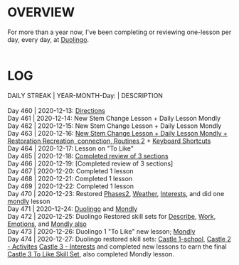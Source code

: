 # OVERVIEW 
For more than a year now, I've been completing or reviewing one-lesson per day, every day, at [Duolingo](https://www.duolingo.com/profile/EO4wellnes).<br> 
<br>
# LOG
DAILY STREAK | YEAR-MONTH-Day: | DESCRIPTION <br>
<br>
Day 460 | 2020-12-13: [Directions](https://github.com/EO4wellness/T-I-L/blob/main/DUOlingo/espanol/directions.md)<br>
Day 461 | 2020-12-14: New Stem Change Lesson + Daily Lesson Mondly <br>
Day 462 | 2020-12-15: New Stem Change Lesson + Daily Lesson Mondly <br>
Day 463 | 2020-12-16: [New Stem Change Lesson + Daily Lesson Mondly + Restoration Recreation, connection, Routines 2](https://github.com/EO4wellness/T-I-L/blob/main/polyglot/espa%C3%B1ol/study-sessions/2020-12-16.md) + [Keyboard Shortcuts](https://github.com/EO4wellness/T-I-L/blob/main/polyglot/espa%C3%B1ol/keyboard-shortcuts.md) <br>
Day 464 | 2020-12-17: Lesson on "To Like" <br>
Day 465 | 2020-12-18: [Completed review of 3 sections](https://github.com/EO4wellness/T-I-L/blob/main/polyglot/espa%C3%B1ol/study-sessions/2020-12-18.md)<br>
Day 466 | 2020-12-19: [Completed review of 3 sections]<br>
Day 467 | 2020-12-20: Completed 1 lesson<br>
Day 468 | 2020-12-21: Completed 1 lesson<br>
Day 469 | 2020-12-22: Completed 1 lesson<br>
Day 470 | 2020-12-23: Restored [Phases2](https://github.com/EO4wellness/T-I-L/blob/main/polyglot/espa%C3%B1ol/Castle-2/Phrases2.md), [Weather](https://github.com/EO4wellness/T-I-L/blob/main/polyglot/espa%C3%B1ol/Castle-3/Weather.md), [Interests](https://github.com/EO4wellness/T-I-L/blob/main/polyglot/espa%C3%B1ol/Castle-3/Interests2.md), and did one [mondly](https://github.com/EO4wellness/T-I-L/blob/main/polyglot/espa%C3%B1ol/study-sessions/2020-12-23-terms.md) lesson<br>
Day 471 | 2020-12-24: [Duolingo](https://github.com/EO4wellness/T-I-L/blob/main/polyglot/espa%C3%B1ol/Castle-3/To-Like.md#2020-12-24-study-session) and [Mondly](https://github.com/EO4wellness/T-I-L/new/main/polyglot/espa%C3%B1ol/study-sessions)<br>
Day 472 | 2020-12-25: Duolingo Restored skill sets for [Describe](https://github.com/EO4wellness/T-I-L/blob/main/polyglot/espa%C3%B1ol/Castle-2/Describe.md), [Work](https://github.com/EO4wellness/T-I-L/blob/main/polyglot/espa%C3%B1ol/Castle-2/Work.md), [Emotions](https://github.com/EO4wellness/T-I-L/blob/main/polyglot/espa%C3%B1ol/Castle-2/Emotions.md), and [Mondly also](https://github.com/EO4wellness/T-I-L/blob/main/polyglot/espa%C3%B1ol/study-sessions/2020-12-25.md)<br>
Day 473 | 2020-12-26: Duolingo 1 "To Like" new lesson; [Mondly](https://github.com/EO4wellness/T-I-L/blob/main/polyglot/espa%C3%B1ol/study-sessions/2020-12-26-study-session.md)<br>
Day 474 | 2020-12-27: Duolingo restored skill sets: [Castle 1-school](https://github.com/EO4wellness/T-I-L/blob/main/polyglot/espa%C3%B1ol/Castle-1/School.md), [Castle 2 - Activites](https://github.com/EO4wellness/T-I-L/blob/main/polyglot/espa%C3%B1ol/Castle-2/Activities.md) [Castle 3 - Interests](https://github.com/EO4wellness/T-I-L/blob/main/polyglot/espa%C3%B1ol/Castle-3/Interests.md) and completed new lessons to earn the final [Castle 3 To Like Skill Set](https://github.com/EO4wellness/T-I-L/blob/main/polyglot/espa%C3%B1ol/Castle-3/2020-12-27-TO-LIKE-skillset.jpg), also completed Mondly lesson.<br>
